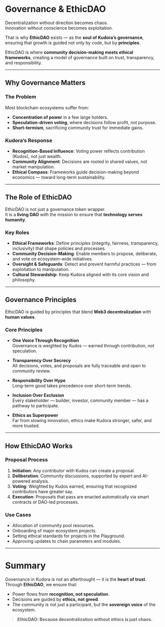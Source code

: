 # Governance & EthicDAO

Decentralization without direction becomes chaos.  
Innovation without conscience becomes exploitation.  

That is why **EthicDAO** exists — as the **soul of Kudora’s governance**, ensuring that growth is guided not only by code, but by **principles**.  

EthicDAO is where **community decision-making meets ethical frameworks**, creating a model of governance built on trust, transparency, and responsibility.

---

## Why Governance Matters

### The Problem
Most blockchain ecosystems suffer from:  
- **Concentration of power** in a few large holders.  
- **Speculation-driven voting**, where decisions follow profit, not purpose.  
- **Short-termism**, sacrificing community trust for immediate gains.  

### Kudora’s Response
- **Recognition-Based Influence**: Voting power reflects contribution (Kudos), not just wealth.  
- **Community Alignment**: Decisions are rooted in shared values, not market manipulation.  
- **Ethical Compass**: Frameworks guide decision-making beyond economics — toward long-term sustainability.  

---

## The Role of EthicDAO

EthicDAO is not just a governance token wrapper.  
It is a **living DAO** with the mission to ensure that **technology serves humanity**.  

### Key Roles
- **Ethical Frameworks**: Define principles (integrity, fairness, transparency, inclusivity) that shape policies and processes.  
- **Community Decision-Making**: Enable members to propose, deliberate, and vote on ecosystem-wide initiatives.  
- **Oversight & Safeguards**: Detect and prevent harmful practices — from exploitation to manipulation.  
- **Cultural Stewardship**: Keep Kudora aligned with its core vision and philosophy.  

---

## Governance Principles

EthicDAO is guided by principles that blend **Web3 decentralization** with **human values**.  

### Core Principles
- **One Voice Through Recognition**  
  Governance is weighted by Kudos — earned through contribution, not speculation.  

- **Transparency Over Secrecy**  
  All decisions, votes, and proposals are fully traceable and open to community review.  

- **Responsibility Over Hype**  
  Long-term good takes precedence over short-term trends.  

- **Inclusion Over Exclusion**  
  Every stakeholder — builder, investor, community member — has a pathway to participate.  

- **Ethics as Superpower**  
  Far from slowing innovation, ethics make Kudora stronger, safer, and more trusted.  

---

## How EthicDAO Works

### Proposal Process
1. **Initiation**: Any contributor with Kudos can create a proposal.  
2. **Deliberation**: Community discussions, supported by expert and AI-powered analysis.  
3. **Voting**: Weighted by Kudos earned, ensuring that recognized contributors have greater say.  
4. **Execution**: Proposals that pass are enacted automatically via smart contracts or DAO-led processes.  

### Use Cases
- Allocation of community pool resources.  
- Onboarding of major ecosystem projects.  
- Setting ethical standards for projects in the Playground.  
- Approving updates to chain parameters and modules.  

---

# Summary

Governance in Kudora is not an afterthought — it is the **heart of trust**.  
Through **EthicDAO**, we ensure that:  
- Power flows from **recognition, not speculation**.  
- Decisions are guided by **ethics, not greed**.  
- The community is not just a participant, but the **sovereign voice** of the ecosystem.  

> **EthicDAO: Because decentralization without ethics is just chaos.**
